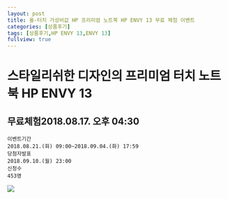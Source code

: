 ```yaml
---
layout: post
title: 올-터치 가성비값 HP 프리미엄 노트북 HP ENVY 13 무료 체험 이벤트
categories: [상품후기]
tags: [상품후기,HP ENVY 13,ENVY 13]
fullview: true
---
```

# 스타일리쉬한 디자인의 프리미엄 터치 노트북 HP ENVY 13
## 무료체험2018.08.17. 오후 04:30

```
이벤트기간
2018.08.21.(화) 09:00~2018.09.04.(화) 17:59
당첨자발표
2018.09.10.(월) 23:00
신청수
453명
```

![](https://shopping.naver.com/play/stores/100152818/news/2000589546)
